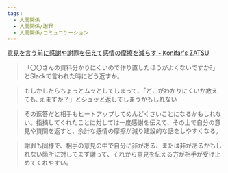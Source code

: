 ```yaml
---
tags:
  - 人間関係
  - 人間関係/謝罪
  - 人間関係/コミュニケーション
---
```

[意見を言う前に感謝や謝罪を伝えて感情の摩擦を減らす - Konifar's ZATSU](https://konifar-zatsu.hatenadiary.jp/entry/2020/03/12/104716)

>「〇〇さんの資料分かりにくいので作り直したほうがよくないですか?」とSlackで言われた時にどう返すか。

>もしかしたらちょっとムッとしてしまって、「どこがわかりにくいか教えても. えますか？」とシュッと返してしまうかもしれない

>その返答だと相手もヒートアップしてめんどくさいことになるかもしれない。指摘してくれたことに対しては一度感謝を伝えて、その上で自分の意見や質問を返すと、余計な感情の摩擦が減り建設的な話をしやすくなる。

>謝罪も同様で、相手の意見の中で自分に非がある、または非があるかもしれない箇所に対してまず謝って、それから意見を伝える方が相手が受け止めてくれやすい。

